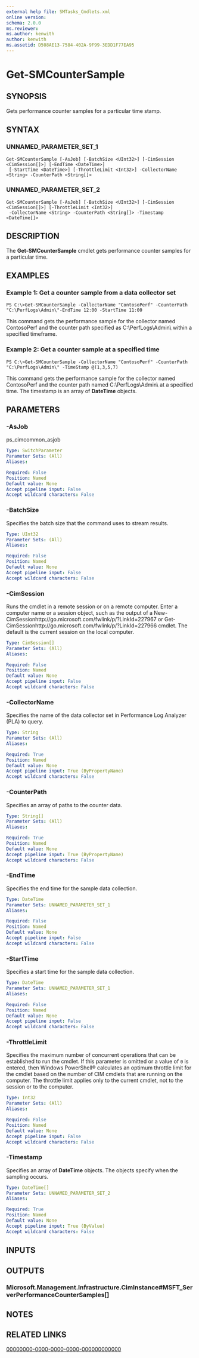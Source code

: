 ```yaml
---
external help file: SMTasks_Cmdlets.xml
online version: 
schema: 2.0.0
ms.reviewer:
ms.author: kenwith
author: kenwith
ms.assetid: D508AE13-7584-402A-9F99-3EDD1F77EA95
---
```


# Get-SMCounterSample

## SYNOPSIS
Gets performance counter samples for a particular time stamp.

## SYNTAX

### UNNAMED_PARAMETER_SET_1
```
Get-SMCounterSample [-AsJob] [-BatchSize <UInt32>] [-CimSession <CimSession[]>] [-EndTime <DateTime>]
 [-StartTime <DateTime>] [-ThrottleLimit <Int32>] -CollectorName <String> -CounterPath <String[]>
```

### UNNAMED_PARAMETER_SET_2
```
Get-SMCounterSample [-AsJob] [-BatchSize <UInt32>] [-CimSession <CimSession[]>] [-ThrottleLimit <Int32>]
 -CollectorName <String> -CounterPath <String[]> -Timestamp <DateTime[]>
```

## DESCRIPTION
The **Get-SMCounterSample** cmdlet gets performance counter samples for a particular time.

## EXAMPLES

### Example 1: Get a counter sample from a data collector set
```
PS C:\>Get-SMCounterSample -CollectorName "ContosoPerf" -CounterPath "C:\PerfLogs\Admin\"-EndTime 12:00 -StartTime 11:00
```

This command gets the performance sample for the collector named ContosoPerf and the counter path specified as C:\PerfLogs\Admin\ within a specified timeframe.

### Example 2: Get a counter sample at a specified time
```
PS C:\>Get-SMCounterSample -CollectorName "ContosoPerf" -CounterPath "C:\PerfLogs\Admin\" -TimeStamp @(1,3,5,7)
```

This command gets the performance sample for the collector named ContosoPerf and the counter path named C:\PerfLogs\Admin\ at a specified time.
The timestamp is an array of **DateTime** objects.

## PARAMETERS

### -AsJob
ps_cimcommon_asjob

```yaml
Type: SwitchParameter
Parameter Sets: (All)
Aliases: 

Required: False
Position: Named
Default value: None
Accept pipeline input: False
Accept wildcard characters: False
```

### -BatchSize
Specifies the batch size that the command uses to stream results.

```yaml
Type: UInt32
Parameter Sets: (All)
Aliases: 

Required: False
Position: Named
Default value: None
Accept pipeline input: False
Accept wildcard characters: False
```

### -CimSession
Runs the cmdlet in a remote session or on a remote computer.
Enter a computer name or a session object, such as the output of a New-CimSessionhttp://go.microsoft.com/fwlink/p/?LinkId=227967 or Get-CimSessionhttp://go.microsoft.com/fwlink/p/?LinkId=227966 cmdlet.
The default is the current session on the local computer.

```yaml
Type: CimSession[]
Parameter Sets: (All)
Aliases: 

Required: False
Position: Named
Default value: None
Accept pipeline input: False
Accept wildcard characters: False
```

### -CollectorName
Specifies the name of the data collector set in Performance Log Analyzer (PLA) to query.

```yaml
Type: String
Parameter Sets: (All)
Aliases: 

Required: True
Position: Named
Default value: None
Accept pipeline input: True (ByPropertyName)
Accept wildcard characters: False
```

### -CounterPath
Specifies an array of paths to the counter data.

```yaml
Type: String[]
Parameter Sets: (All)
Aliases: 

Required: True
Position: Named
Default value: None
Accept pipeline input: True (ByPropertyName)
Accept wildcard characters: False
```

### -EndTime
Specifies the end time for the sample data collection.

```yaml
Type: DateTime
Parameter Sets: UNNAMED_PARAMETER_SET_1
Aliases: 

Required: False
Position: Named
Default value: None
Accept pipeline input: False
Accept wildcard characters: False
```

### -StartTime
Specifies a start time for the sample data collection.

```yaml
Type: DateTime
Parameter Sets: UNNAMED_PARAMETER_SET_1
Aliases: 

Required: False
Position: Named
Default value: None
Accept pipeline input: False
Accept wildcard characters: False
```

### -ThrottleLimit
Specifies the maximum number of concurrent operations that can be established to run the cmdlet.
If this parameter is omitted or a value of `0` is entered, then Windows PowerShell® calculates an optimum throttle limit for the cmdlet based on the number of CIM cmdlets that are running on the computer.
The throttle limit applies only to the current cmdlet, not to the session or to the computer.

```yaml
Type: Int32
Parameter Sets: (All)
Aliases: 

Required: False
Position: Named
Default value: None
Accept pipeline input: False
Accept wildcard characters: False
```

### -Timestamp
Specifies an array of **DateTime** objects.
The objects specify when the sampling occurs.

```yaml
Type: DateTime[]
Parameter Sets: UNNAMED_PARAMETER_SET_2
Aliases: 

Required: True
Position: Named
Default value: None
Accept pipeline input: True (ByValue)
Accept wildcard characters: False
```

## INPUTS

## OUTPUTS

### Microsoft.Management.Infrastructure.CimInstance#MSFT_ServerPerformanceCounterSamples[]

## NOTES

## RELATED LINKS

[00000000-0000-0000-0000-000000000000](00000000-0000-0000-0000-000000000000)

